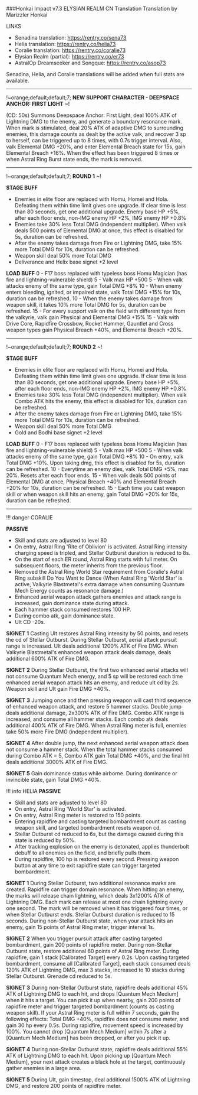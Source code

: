 ###Honkai Impact v7.3 ELYSIAN REALM CN Translation
Translation by Marizzler Honkai

LINKS
- Senadina translation: https://rentry.co/sena73
- Helia translation: https://rentry.co/helia73
- Coralie translation: https://rentry.co/coralie73
- Elysian Realm (partial): https://rentry.co/er73
- AstralOp Dreamseeker and Songque: https://rentry.co/asop73

Senadina, Helia, and Coralie translations will be added when full stats are available.

***

!~orange;default;default;7; **NEW SUPPORT CHARACTER - DEEPSPACE ANCHOR: FIRST LIGHT** ~!

(CD: 50s) Summons Deepspace Anchor: First Light, deal 100% ATK of Lightning DMG to the enemy, and generate a boundary resonance mark. When mark is stimulated, deal 20% ATK of adaptive DMG to surrounding enemies, this damage counts as dealt by the active valk, and recover 3 sp to herself, can be triggered up to 8 times, with 0.7s trigger interval. Also, valk Elemental DMG +20%, and enter Elemental Breach state for 15s, gain Elemental Breach +16%.  When the effect has been triggered 8 times or when Astral Ring Burst state ends, the mark is removed.

***

!~orange;default;default;7; **ROUND 1** ~!

**STAGE BUFF**
- Enemies in elite floor are replaced with Homu, Homei and Hola. Defeating them within time limit gives one upgrade. If clear time is less than 80 seconds, get one additional upgrade. Enemy base HP +5%, after each floor ends, non-IMG enemy HP +2%, IMG enemy HP +0.8%
- Enemies take 30% less Total DMG (independent multiplier). When valk deals 500 points of Elemental DMG at once, this effect is disabled for 5s, duration can be refreshed.
- After the enemy takes damage from Fire or Lightning DMG, take 15% more Total DMG for 10s, duration can be refreshed.
- Weapon skill deal 50% more Total DMG
- Deliverance and Helix base signet +2 level

**LOAD BUFF**
0 - F17 boss replaced with typeless boss Homu Magician (has fire and lightning-vulnerable shield)
5 - Valk max HP +500
5 - When valk attacks enemy of the same type, gain Total DMG +8%
10 - When enemy enters bleeding, ignited, or impaired state, valk Total DMG +15% for 10s, duration can be refreshed.
10 - When the enemy takes damage from weapon skill, it takes 10% more Total DMG for 5s, duration can be refreshed.
15 - For every support valk on the field with different type from the valkyrie, valk gain Physical and Elemental DMG +15%
15 - Valk with Drive Core, Rapidfire Crossbow, Rocket Hammer, Gauntlet and Cross weapon types gain Physical Breach +40%, and Elemental Breach +20%.

***

!~orange;default;default;7; **ROUND 2** ~!


**STAGE BUFF**
- Enemies in elite floor are replaced with Homu, Homei and Hola. Defeating them within time limit gives one upgrade. If clear time is less than 80 seconds, get one additional upgrade. Enemy base HP +5%, after each floor ends, non-IMG enemy HP +2%, IMG enemy HP +0.8%
- Enemies take 30% less Total DMG (independent multiplier). When valk Combo ATK hits the enemy, this effect is disabled for 10s, duration can be refreshed.
- After the enemy takes damage from Fire or Lightning DMG, take 15% more Total DMG for 10s, duration can be refreshed.
- Weapon skill deal 50% more Total DMG
- Gold and Bodhi base signet +2 level

**LOAD BUFF**
0 - F17 boss replaced with typeless boss Homu Magician (has fire and lightning-vulnerable shield)
5 - Valk max HP +500
5 - When valk attacks enemy of the same type, gain Total DMG +8%
10 - On entry, valk Total DMG +10%. Upon taking dmg, this effect is disabled for 5s, duration can be refreshed.
10 - Everytime an enemy dies, valk Total DMG +5%, max 20%. Resets after each floor ends.
15 - When valk deals 500 points of Elemental DMG at once, Physical Breach +40% and Elemental Breach +20% for 10s, duration can be refreshed.
15 - Each time you cast weapon skill or when weapon skill hits an enemy, gain Total DMG +20% for 15s, duration can be refreshed.

---

!!! danger
    CORALIE

**PASSIVE**
- Skill and stats are adjusted to level 80
- On entry, Astral Ring 'Rite of Oblivion' is activated. Astral Ring intensity charging speed is tripled, and Stellar Outburst duration is reduced to 8s.
- On the start of each ER round, Astral Ring starts with full meter. On subsequent floors, the meter inherits from the previous floor.
- Removed the Astral Ring World Star requirement from Coralie's Astral Ring subskill Do You Want to Dance (When Astral Ring 'World Star' is active, Valkyrie Blastmetal's extra damage when consuming Quantum Mech Energy counts as resonance damage.)
- Enhanced aerial weapon attack gathers enemies and attack range is increased, gain dominance state during attack.
- Each hammer stack consumed restores 100 HP.
- During combo atk, gain dominance state.
- Ult CD -20s.

**SIGNET 1**
Casting Ult restores Astral Ring intensity by 50 points, and resets the cd of Stellar Outburst. During Stellar Outburst, aerial attack pursuit range is increased. Ult deals additional 1200% ATK of Fire DMG. When Valkyrie Blastmetal's enhanced weapon attack deals damage, deals additional 600% ATK of Fire DMG.

**SIGNET 2**
During Stellar Outburst, the first two enhanced aerial attacks will not consume Quantum Mech energy, and 5 sp will be restored each time enhanced aerial weapon attack hits an enemy, and reduce ult cd by 2s. Weapon skill and Ult gain Fire DMG +40%.

**SIGNET 3**
Jumping once and then pressing weapon will cast third sequence of enhanced weapon attack, and restore 5 hammer stacks. Double jump deals additional damage, 2x300% ATK of Fire DMG. Combo ATK range is increased, and consume all hammer stacks. Each combo atk deals additional 400% ATK of Fire DMG. When Astral Ring meter is full, enemies take 50% more Fire DMG (independent multiplier).

**SIGNET 4**
After double jump, the next enhanced aerial weapon attack does not consume a hammer stack. When the total hammer stacks consumed during Combo ATK = 5, Combo ATK gain Total DMG +40%, and the final hit deals additional 3000% ATK of Fire DMG.

**SIGNET 5**
Gain dominance status while airborne. During dominance or invincible state, gain Total DMG +40%.

!!! info
    HELIA
**PASSIVE**
- Skill and stats are adjusted to level 80
- On entry, Astral Ring 'World Star' is activated. 
- On entry, Astral Ring meter is restored to 150 points.
- Entering rapidfire and casting targeted bombardment count as casting weapon skill, and targeted bombardment resets weapon cd.
- Stellar Outburst cd reduced to 6s, but the damage caused during this state is reduced by 50%.
- After tracking explosion on the enemy is detonated, applies thunderbolt debuff to all enemies on the field, and briefly pulls them.
- During rapidfire, 100 hp is restored every second. Pressing weapon button at any time to exit rapidfire state can trigger targeted bombardment.

**SIGNET 1**
During Stellar Outburst, two additional resonance marks are created. Rapidfire can trigger domain resonance. When hitting an enemy, the marks will release chain lightning, which deals 3x1200% ATK of Lightning DMG. Each mark can release at most one chain lightning every one second. The mark will be removed when it has triggered four times, or when Stellar Outburst ends. Stellar Outburst duration is reduced to 15 seconds. During non-Stellar Outburst state, when your attack hits an enemy, gain 15 points of Astral Ring meter, trigger interval 1s.

**SIGNET 2**
When you trigger pursuit attack after casting targeted bombardment, gain 200 points of rapidfire meter. During non-Stellar Outburst state, restore additional 60 points of Astral Ring meter. During rapidfire, gain 1 stack [Calibrated Target] every 0.2s. Upon casting targeted bombardment, consume all [Calibrated Target], each stack consumed deals 120% ATK of Lightning DMG, max 3 stacks, increased to 10 stacks during Stellar Outburst. Grenade cd reduced to 5s.

**SIGNET 3**
During non-Stellar Outburst state, rapidfire deals additional 45% ATK of Lightning DMG to each hit, and drops [Quantum Mech Medium] when it hits a target. You can pick it up when nearby, gain 200 points of rapidfire meter and trigger targeted bombardment (counts as casting weapon skill). If your Astral Ring meter is full within 7 seconds, gain the following effects: Total DMG +40%, rapidfire does not consume meter, and gain 30 hp every 0.5s. During rapidfire, movement speed is increased by 100%. You cannot drop [Quantum Mech Medium] within 7s after a [Quantum Mech Medium] has been dropped, or after you pick it up.

**SIGNET 4**
During non-Stellar Outburst state, rapidfire deals additional 55% ATK of Lightning DMG to each hit. Upon picking up [Quantum Mech Medium], your next attack creates a black hole at the target, continuously gather enemies in a large area.

**SIGNET 5**
During Ult, gain timestop, deal additional 1500% ATK of Lightning DMG, and restore 200 points of rapidfire meter.